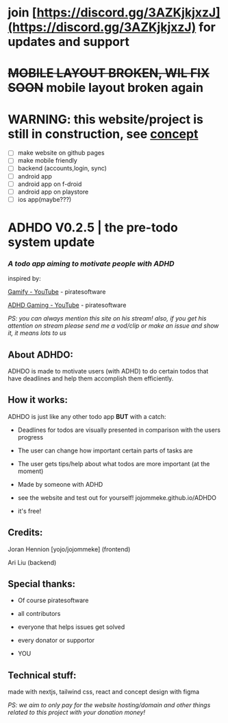 # join [https://discord.gg/3AZKjkjxzJ](https://discord.gg/3AZKjkjxzJ) for updates and support

# ~~MOBILE LAYOUT BROKEN, WIL FIX SOON~~ mobile layout broken again

# WARNING: this website/project is still in construction, see [concept](https://www.figma.com/design/4oQAVbVAIkAp54aqQJOVJl/ADHDO?node-id=0-1&t=140X8T2XPBaXIYIV-1)

- [ ] make website on github pages
- [ ] make mobile friendly
- [ ] backend (accounts,login, sync)
- [ ] android app
- [ ] android app on f-droid
- [ ] android app on playstore
- [ ] ios app(maybe???)

# ADHDO V0.2.5 | the pre-todo system update

### _A todo app aiming to motivate people with ADHD_

inspired by:

[Gamify - YouTube](https://www.youtube.com/shorts/wsUQX1vErE8) - piratesoftware

[ADHD Gaming - YouTube](https://www.youtube.com/shorts/e4-I4nmNAHE) - piratesoftware

_PS: you can always mention this site on his stream!_
_also, if you get his attention on stream please send me a vod/clip or make an issue and show it, it means lots to us_

## About ADHDO:

ADHDO is made to motivate users (with ADHD) to do certain todos that have deadlines and help them accomplish them efficiently.

## How it works:

ADHDO is just like any other todo app **BUT** with a catch:

- Deadlines for todos are visually presented in comparison with the users progress

- The user can change how important certain parts of tasks are

- The user gets tips/help about what todos are more important (at the moment)

- Made by someone with ADHD

- see the website and test out for yourself! jojommeke.github.io/ADHDO

- it's free!

## Credits:

Joran Hennion [yojo/jojommeke] (frontend)

Ari Liu (backend)

## Special thanks:

- Of course piratesoftware

- all contributors

- everyone that helps issues get solved

- every donator or supportor

- YOU

## Technical stuff:

made with nextjs, tailwind css, react and concept design with figma

_PS: we aim to only pay for the website hosting/domain and other things related to this project with your donation money!_
